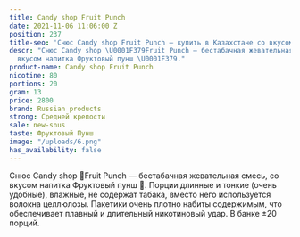 ```yaml
---
title: Candy shop Fruit Punch
date: 2021-11-06 11:06:00 Z
position: 237
title-seo: 'Снюс Candy shop Fruit Punch — купить в Казахстане со вкусом '
descr: "Снюс Candy shop \U0001F379Fruit Punch — бестабачная жевательная смесь, со
  вкусом напитка Фруктовый пунш \U0001F379."
product-name: Candy shop Fruit Punch
nicotine: 80
portions: 20
gram: 13
price: 2800
brand: Russian products
strong: Средней крепости
sale: new-snus
taste: Фруктовый Пунш
image: "/uploads/6.png"
has_availability: false
---
```


Снюс Candy shop 🍹Fruit Punch — бестабачная жевательная смесь, со вкусом напитка Фруктовый пунш 🍹. Порции длинные и тонкие (очень удобные), влажные, не содержат табака, вместо него используется волокна целлюлозы. Пакетики очень плотно набиты содержимым, что обеспечивает плавный и длительный никотиновый удар. В банке ±20 порций.
